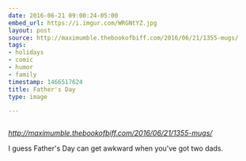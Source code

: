 ```yaml
---
date: 2016-06-21 09:00:24-05:00
embed_url: https://i.imgur.com/WRGNtYZ.jpg
layout: post
source: http://maximumble.thebookofbiff.com/2016/06/21/1355-mugs/
tags:
- holidays
- comic
- humor
- family
timestamp: 1466517624
title: Father's Day
type: image

---
```

<img src="https://i.imgur.com/WRGNtYZ.jpg" alt="" />

<cite>http://maximumble.thebookofbiff.com/2016/06/21/1355-mugs/</cite>

I guess Father's Day can get awkward when you've got two dads.